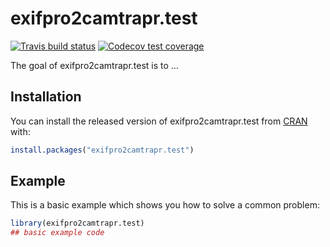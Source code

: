 
# exifpro2camtrapr.test

<!-- badges: start -->
[![Travis build status](https://travis-ci.org/vijayr1912/exifpro2camtrapr.test.svg?branch=master)](https://travis-ci.org/vijayr1912/exifpro2camtrapr.test)
[![Codecov test coverage](https://codecov.io/gh/vijayr1912/exifpro2camtrapr.test/branch/master/graph/badge.svg)](https://codecov.io/gh/vijayr1912/exifpro2camtrapr.test?branch=master)
<!-- badges: end -->

The goal of exifpro2camtrapr.test is to ...

## Installation

You can install the released version of exifpro2camtrapr.test from [CRAN](https://CRAN.R-project.org) with:

``` r
install.packages("exifpro2camtrapr.test")
```

## Example

This is a basic example which shows you how to solve a common problem:

``` r
library(exifpro2camtrapr.test)
## basic example code
```

